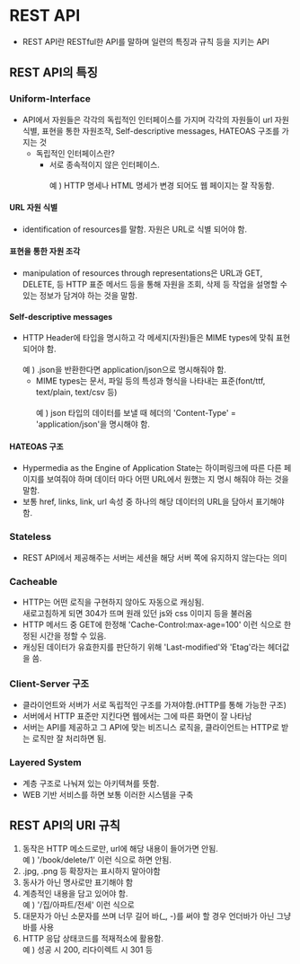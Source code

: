# REST API
- REST API란 RESTful한 API를 말하며 일련의 특징과 규칙 등을 지키는 API

## REST API의 특징

### Uniform-Interface
- API에서 자원들은 각각의 독립적인 인터페이스를 가지며 각각의 자원들이 url 자원식별, 표현을 통한 자원조작, Self-descriptive messages, HATEOAS 구조를 가지는 것
    - 독립적인 인터페이스란?
        - 서로 종속적이지 않은 인터페이스.<br><br>
            예 ) HTTP 명세나 HTML 명세가 변경 되어도 웹 페이지는 잘 작동함.

#### URL 자원 식별
- identification of resources를 말함. 자원은 URL로 식별 되어야 함.

#### 표현을 통한 자원 조각
- manipulation of resources through representations은 URL과 GET, DELETE, 등 HTTP 표준 메서드 등을 통해 자원을 조회, 삭제 등 작업을 설명할 수 있는 정보가 담겨야 하는 것을 말함.

#### Self-descriptive messages
- HTTP Header에 타입을 명시하고 각 메세지(자원)들은 MIME types에 맞춰 표현 되어야 함.<br><br>
    예 ) .json을 반환한다면 application/json으로 명시해줘야 함.
    - MIME types는 문서, 파일 등의 특성과 형식을 나타내는 표준(font/ttf, text/plain, text/csv 등) <br><br>
    예 ) json 타입의 데이터를 보낼 때 헤더의 'Content-Type' = 'application/json'을 명시해야 함.

#### HATEOAS 구조
- Hypermedia as the Engine of Application State는 하이퍼링크에 따른 다른 페이지를 보여줘야 하며 데이터 마다 어떤 URL에서 원했는 지 명시 해줘야 하는 것을 말함.
- 보통 href, links, link, url 속성 중 하나의 해당 데이터의 URL을 담아서 표기해야 함.

### Stateless
- REST API에서 제공해주는 서버는 세션을 해당 서버 쪽에 유지하지 않는다는 의미

### Cacheable
- HTTP는 어떤 로직을 구현하지 않아도 자동으로 캐싱됨.<br>
    새로고침하게 되면 304가 뜨며 원래 있던 js와 css 이미지 등을 불러옴
- HTTP 메서드 중 GET에 한정해 'Cache-Control:max-age=100' 이런 식으로 한정된 시간을 정할 수 있음.
- 캐싱된 데이터가 유효한지를 판단하기 위해 'Last-modified'와 'Etag'라는 헤더값을 씀.

### Client-Server 구조
- 클라이언트와 서버가 서로 독립적인 구조를 가져야함.(HTTP를 통해 가능한 구조)
- 서버에서 HTTP 표준만 지킨다면 웹에서는 그에 따른 화면이 잘 나타남
- 서버는 API를 제공하고 그 API에 맞는 비즈니스 로직을, 클라이언트는 HTTP로 받는 로직만 잘 처리하면 됨.

### Layered System
- 계층 구조로 나눠져 있는 아키텍쳐를 뜻함.
- WEB 기반 서비스를 하면 보통 이러한 시스템을 구축

## REST API의 URI 규칙
1. 동작은 HTTP 메소드로만, url에 해당 내용이 들어가면 안됨.<br>
    예 ) '/book/delete/1' 이런 식으로 하면 안됨.
2. .jpg, .png 등 확장자는 표시하지 말아야함
3. 동사가 아닌 명사로만 표기해야 함
4. 계층적인 내용을 담고 있어야 함.<br>
   예 ) '/집/아파트/전세' 이런 식으로
5. 대문자가 아닌 소문자를 쓰며 너무 길어 바(_, -)를 써야 할 경우 언더바가 아닌 그냥 바를 사용
6. HTTP 응답 상태코드를 적재적소에 활용함.<br>
    예 ) 성공 시 200, 리다이렉트 시 301 등